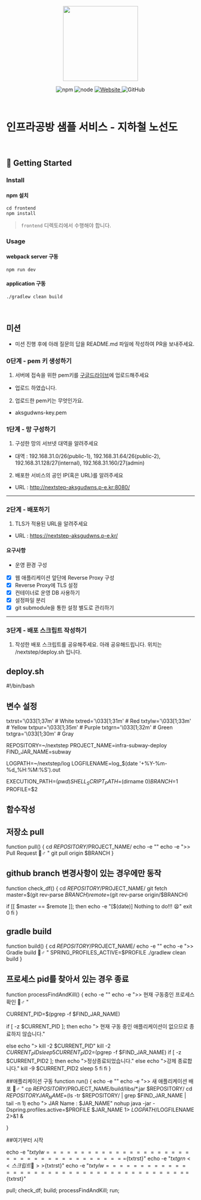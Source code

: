 <p align="center">
    <img width="200px;" src="https://raw.githubusercontent.com/woowacourse/atdd-subway-admin-frontend/master/images/main_logo.png"/>
</p>
<p align="center">
  <img alt="npm" src="https://img.shields.io/badge/npm-%3E%3D%205.5.0-blue">
  <img alt="node" src="https://img.shields.io/badge/node-%3E%3D%209.3.0-blue">
  <a href="https://edu.nextstep.camp/c/R89PYi5H" alt="nextstep atdd">
    <img alt="Website" src="https://img.shields.io/website?url=https%3A%2F%2Fedu.nextstep.camp%2Fc%2FR89PYi5H">
  </a>
  <img alt="GitHub" src="https://img.shields.io/github/license/next-step/atdd-subway-service">
</p>

<br>

# 인프라공방 샘플 서비스 - 지하철 노선도

<br>

## 🚀 Getting Started

### Install
#### npm 설치
```
cd frontend
npm install
```
> `frontend` 디렉토리에서 수행해야 합니다.

### Usage
#### webpack server 구동
```
npm run dev
```
#### application 구동
```
./gradlew clean build
```
<br>

## 미션

* 미션 진행 후에 아래 질문의 답을 README.md 파일에 작성하여 PR을 보내주세요.

### 0단계 - pem 키 생성하기

1. 서버에 접속을 위한 pem키를 [구글드라이브](https://drive.google.com/drive/folders/1dZiCUwNeH1LMglp8dyTqqsL1b2yBnzd1?usp=sharing)에 업로드해주세요
 - 업로드 하였습니다.
2. 업로드한 pem키는 무엇인가요.
 - aksgudwns-key.pem

### 1단계 - 망 구성하기
1. 구성한 망의 서브넷 대역을 알려주세요
- 대역 : 192.168.31.0/26(public-1), 192.168.31.64/26(public-2), 192.168.31.128/27(internal), 192.168.31.160/27(admin)

2. 배포한 서비스의 공인 IP(혹은 URL)를 알려주세요
- URL : http://nextstep-aksgudwns.p-e.kr:8080/



---

### 2단계 - 배포하기
1. TLS가 적용된 URL을 알려주세요

- URL : https://nextstep-aksgudwns.p-e.kr/

#### 요구사항
* 운영 환경 구성
- [x] 웹 애플리케이션 앞단에 Reverse Proxy 구성
- [x] Reverse Proxy에 TLS 설정
- [x] 컨테이너로 운영 DB 사용하기
- [x] 설정파일 분리
- [x] git submodule을 통한 설정 별도로 관리하기

---

### 3단계 - 배포 스크립트 작성하기

1. 작성한 배포 스크립트를 공유해주세요.
아래 공유해드립니다. 위치는 /nextstep/deploy.sh 입니다.

deploy.sh
---------------------------------------------------------------
#!/bin/bash

## 변수 설정

txtrst='\033[1;37m' # White
txtred='\033[1;31m' # Red
txtylw='\033[1;33m' # Yellow
txtpur='\033[1;35m' # Purple
txtgrn='\033[1;32m' # Green
txtgra='\033[1;30m' # Gray

REPOSITORY=~/nextstep
PROJECT_NAME=infra-subway-deploy
FIND_JAR_NAME=subway

LOGPATH=~/nextstep/log
LOGFILENAME=log_$(date '+%Y-%m-%d_%H:%M:%S').out

EXECUTION_PATH=$(pwd)
SHELL_SCRIPT_PATH=$(dirname $0)
BRANCH=$1
PROFILE=$2

## 함수작성

## 저장소 pull
function pull() {
cd $REPOSITORY/$PROJECT_NAME/
echo -e ""
echo -e ">> Pull Request 🏃♂️ "
git pull origin $BRANCH
}

## github branch 변경사항이 있는 경우에만 동작
function check_df() {
cd $REPOSITORY/$PROJECT_NAME/
git fetch
master=$(git rev-parse $BRANCH)
remote=$(git rev-parse origin/$BRANCH)

if [[ $master == $remote ]]; then
echo -e "[$(date)] Nothing to do!!! 😫"
exit 0
fi
}

## gradle build
function build() {
cd $REPOSITORY/$PROJECT_NAME/
echo -e ""
echo -e ">> Gradle build 🏃♂️ "
SPRING_PROFILES_ACTIVE=$PROFILE ./gradlew clean build
}

## 프로세스 pid를 찾아서 있는 경우 종료
function processFindAndKill() {
echo -e ""
echo -e ">> 현재 구동중인 프로세스 확인 🏃♂️ "

CURRENT_PID=$(pgrep -f $FIND_JAR_NAME)

if [ -z $CURRENT_PID ]; then
echo "> 현재 구동 중인 애플리케이션이 없으므로 종료하지 않습니다."

else
echo "> kill -2 $CURRENT_PID"
kill -2 $CURRENT_PID
sleep 5
CURRENT_PID2=$(pgrep -f $FIND_JAR_NAME)
if [ -z $CURRENT_PID2 ]; then
echo ">정상종료되었습니다."
else
echo ">강제 종료합니다."
kill -9 $CURRENT_PID2
sleep 5
fi
fi
}

##애플리케이션 구동
function run() {
echo -e ""
echo -e ">> 새 애플리케이션 배포 🏃♂️ "
cp $REPOSITORY/$PROJECT_NAME/build/libs/*.jar $REPOSITORY/
cd $REPOSITORY
JAR_NAME=$(ls -tr $REPOSITORY/ | grep $FIND_JAR_NAME | tail -n 1)
echo "> JAR Name : $JAR_NAME"
nohup java -jar -Dspring.profiles.active=$PROFILE $JAR_NAME  1> $LOGPATH/$LOGFILENAME 2>&1  &

}





##여기부터 시작

echo -e "${txtylw}=======================================${txtrst}"
echo -e "${txtgrn}  << 스크립트 🧐 >>${txtrst}"
echo -e "${txtylw}=======================================${txtrst}"

pull;
check_df;
build;
processFindAndKill;
run;

